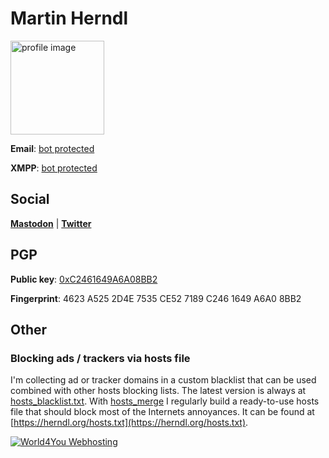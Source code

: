 # Martin Herndl
<img alt="profile image" srcset="
        profileimage_square_150.jpg,
        profileimage_square_150x2.jpg 2x,
        profileimage_square_150x3.jpg 3x,
        profileimage_square_150x4.jpg 4x
    " src="profileimage_square_150x4.jpg" width="150" height="150" id="profileimage" />

**Email**: [bot protected](mailto:gro.ldnreh@nitram)

**XMPP**: [bot protected](xmpp:ed.liamsid@pjonom)

## Social

[**Mastodon**](https://mastodon.social/@monojp) |
[**Twitter**](https://twitter.com/HerndlMartin)

## PGP

**Public key**: [0xC2461649A6A08BB2](https://herndl.org/pubkey.asc)

**Fingerprint**: 4623 A525 2D4E 7535 CE52  7189 C246 1649 A6A0 8BB2

## Other

### Blocking ads / trackers via hosts file
I'm collecting ad or tracker domains in a custom blacklist that can be used combined with other hosts blocking lists. The latest version is always at [hosts_blacklist.txt](https://raw.githubusercontent.com/monojp/hosts_merge/master/hosts_blacklist.txt). With [hosts_merge](https://github.com/monojp/hosts_merge) I regularly build a ready-to-use hosts file that should block most of the Internets annoyances. It can be found at [https://herndl.org/hosts.txt](https://herndl.org/hosts.txt).


[![World4You Webhosting](w4y_button_1.jpg "World4You Webhosting")](https://www.world4you.com/?affid=9BB3EXJZGED)